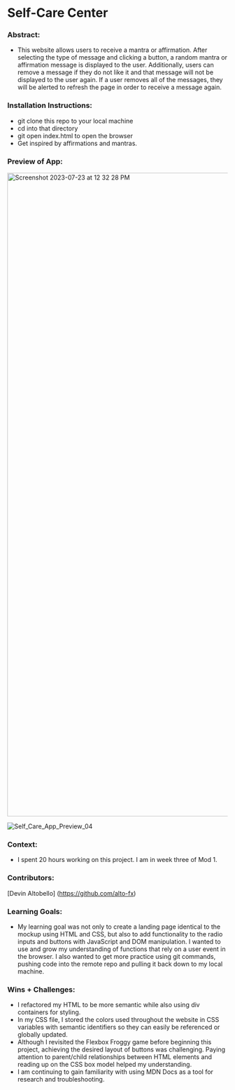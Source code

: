 # Self-Care Center 
### Abstract:
- This website allows users to receive a mantra or affirmation. After selecting the type of message and clicking a button, a random mantra or affirmation message is displayed to the user. Additionally, users can remove a message if they do not like it and that message will not be displayed to the user again. If a user removes all of the messages, they will be alerted to refresh the page in order to receive a message again.

### Installation Instructions:
- git clone this repo to your local machine
- cd into that directory
- git open index.html to open the browser
- Get inspired by affirmations and mantras.


### Preview of App:
<img width="1468" alt="Screenshot 2023-07-23 at 12 32 28 PM" src="https://user-images.githubusercontent.com/130494366/255436972-7b16f4a6-4438-4b4f-b16d-909a7d3ac917.png">

![Self_Care_App_Preview_04](https://user-images.githubusercontent.com/130494366/255437012-b0fcc028-6afc-4f8a-884e-a0da9f990641.gif)

### Context:
- I spent 20 hours working on this project. I am in week three of Mod 1.
### Contributors:
[Devin Altobello] (https://github.com/alto-fx)

### Learning Goals:
- My learning goal was not only to create a landing page identical to the mockup using HTML and CSS, but also to add functionality to the radio inputs and buttons with JavaScript and DOM manipulation. I wanted to use and grow my understanding of functions that rely on a user event in the browser. I also wanted to get more practice using git commands, pushing code into the remote repo and pulling it back down to my local machine.

### Wins + Challenges:
- I refactored my HTML to be more semantic while also using div containers for styling.
- In my CSS file, I stored the colors used throughout the website in CSS variables with semantic identifiers so they can easily be referenced or globally updated.
- Although I revisited the Flexbox Froggy game before beginning this project, achieving the desired layout of buttons was challenging. Paying attention to parent/child relationships between HTML elements and reading up on the CSS box model helped my understanding.
- I am continuing to gain familiarity with using MDN Docs as a tool for research and troubleshooting.
